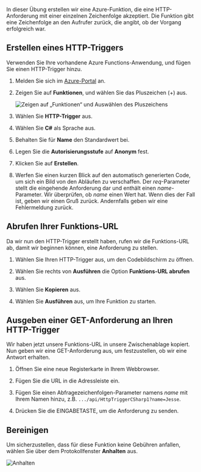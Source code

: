 In dieser Übung erstellen wir eine Azure-Funktion, die eine HTTP-Anforderung mit einer einzelnen Zeichenfolge akzeptiert. Die Funktion gibt eine Zeichenfolge an den Aufrufer zurück, die angibt, ob der Vorgang erfolgreich war.

## <a name="create-an-http-trigger"></a>Erstellen eines HTTP-Triggers

Verwenden Sie Ihre vorhandene Azure Functions-Anwendung, und fügen Sie einen HTTP-Trigger hinzu.

1. Melden Sie sich im [Azure-Portal](https://portal.azure.com?azure-portal=true) an.

1. Zeigen Sie auf **Funktionen**, und wählen Sie das Pluszeichen (+) aus.

    ![Zeigen auf „Funktionen“ und Auswählen des Pluszeichens](../media-drafts/4-hover-function.png)

1. Wählen Sie **HTTP-Trigger** aus.

1. Wählen Sie **C#** als Sprache aus. 

1. Behalten Sie für **Name** den Standardwert bei.

1. Legen Sie die **Autorisierungsstufe** auf **Anonym** fest.

1. Klicken Sie auf **Erstellen**.

1. Werfen Sie einen kurzen Blick auf den automatisch generierten Code, um sich ein Bild von den Abläufen zu verschaffen. Der *req*-Parameter stellt die eingehende Anforderung dar und enthält einen *name*-Parameter. Wir überprüfen, ob *name* einen Wert hat. Wenn dies der Fall ist, geben wir einen Gruß zurück. Andernfalls geben wir eine Fehlermeldung zurück.

## <a name="get-your-function-url"></a>Abrufen Ihrer Funktions-URL

Da wir nun den HTTP-Trigger erstellt haben, rufen wir die Funktions-URL ab, damit wir beginnen können, eine Anforderung zu stellen.

1. Wählen Sie Ihren HTTP-Trigger aus, um den Codebildschirm zu öffnen.

1. Wählen Sie rechts von **Ausführen** die Option **Funktions-URL abrufen** aus.

1. Wählen Sie **Kopieren** aus.

1. Wählen Sie **Ausführen** aus, um Ihre Funktion zu starten.

## <a name="issue-a-get-request-to-your-http-trigger"></a>Ausgeben einer GET-Anforderung an Ihren HTTP-Trigger

Wir haben jetzt unsere Funktions-URL in unsere Zwischenablage kopiert. Nun geben wir eine GET-Anforderung aus, um festzustellen, ob wir eine Antwort erhalten.

1. Öffnen Sie eine neue Registerkarte in Ihrem Webbrowser.

1. Fügen Sie die URL in die Adressleiste ein.

1. Fügen Sie einen Abfragezeichenfolgen-Parameter namens *name* mit Ihrem Namen hinzu, z.B. `.../api/HttpTriggerCSharp1?name=Jesse`.

1. Drücken Sie die EINGABETASTE, um die Anforderung zu senden.

## <a name="clean-up"></a>Bereinigen

Um sicherzustellen, dass für diese Funktion keine Gebühren anfallen, wählen Sie über dem Protokollfenster **Anhalten** aus.

![Anhalten](../media-drafts/4-pause-timer.png)